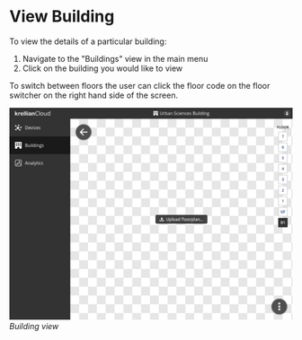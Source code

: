 # View Building

To view the details of a particular building:

1. Navigate to the "Buildings" view in the main menu
2. Click on the building you would like to view

To switch between floors the user can click the floor code on the floor switcher on the right hand side of the screen.

![Screenshot of a building detail view](images/view_building.png)
*Building view*